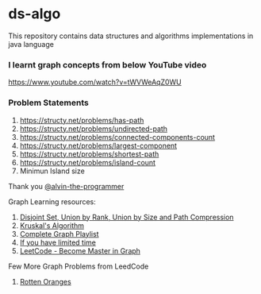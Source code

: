 # ds-algo
This repository contains data structures and algorithms implementations in java language

### I learnt graph concepts from below YouTube video
https://www.youtube.com/watch?v=tWVWeAqZ0WU

### Problem Statements
1. https://structy.net/problems/has-path
2. https://structy.net/problems/undirected-path
3. https://structy.net/problems/connected-components-count
4. https://structy.net/problems/largest-component
5. https://structy.net/problems/shortest-path
6. https://structy.net/problems/island-count
7. Minimun Island size

Thank you <a href="https://github.com/alvin-the-programmer">@alvin-the-programmer</a>

Graph Learning resources:
1. <a href="https://www.youtube.com/watch?v=aBxjDBC4M1U&ab_channel=takeUforward">Disjoint Set, Union by Rank, Union by Size and Path Compression</a>
2. <a href="https://www.youtube.com/watch?v=DMnDM_sxVig&t=39s&ab_channel=takeUforward">Kruskal's Algorithm</a>
1. <a href="https://www.youtube.com/playlist?list=PLgUwDviBIf0rGEWe64KWas0Nryn7SCRWwIf"> Complete Graph Playlist </a>
2. <a href="https://www.youtube.com/playlist?list=PLgUwDviBIf0oE3gA41TKO2H5bHpPd7fzn">If you have limited time</a>
3. <a href="https://leetcode.com/discuss/study-guide/2360573/Become-Master-In-Graph">LeetCode - Become Master in Graph</a>

Few More Graph Problems from LeedCode
1. <a href="https://leetcode.com/problems/rotting-oranges/description/">Rotten Oranges </a>